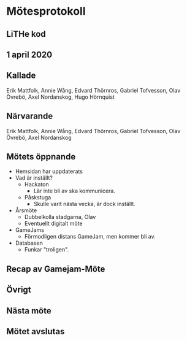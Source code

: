 # Mötesprotokoll

## LiTHe kod

## 1 april 2020

## Kallade
Erik Mattfolk, Annie Wång, Edvard Thörnros, Gabriel Tofvesson, Olav Övrebö, Axel Nordanskog, Hugo Hörnquist

## Närvarande
Erik Mattfolk, Annie Wång, Edvard Thörnros, Gabriel Tofvesson, Olav Övrebö, Axel Nordanskog

## Mötets öppnande

 - Hemsidan har uppdaterats
 - Vad är inställt?
    - Hackaton
        - Lär inte bli av ska kommunicera.
    - Påskstuga
        - Skulle varit nästa vecka, är dock inställt.
 - Årsmöte
    - Dubbelkolla stadgarna, Olav
    - Eventuellt digitalt möte
 - GameJams
    - Förmodligen distans GameJam, men kommer bli av.
 - Databasen
    - Funkar "troligen".

## Recap av Gamejam-Möte


## Övrigt

## Nästa möte

## Mötet avslutas

